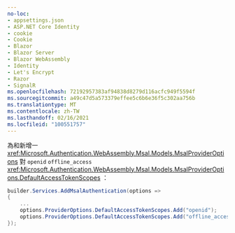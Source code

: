 ```yaml
---
no-loc:
- appsettings.json
- ASP.NET Core Identity
- cookie
- Cookie
- Blazor
- Blazor Server
- Blazor WebAssembly
- Identity
- Let's Encrypt
- Razor
- SignalR
ms.openlocfilehash: 72192957383af94838d8279d116acfc949f5594f
ms.sourcegitcommit: a49c47d5a573379effee5c6b6e36f5c302aa756b
ms.translationtype: MT
ms.contentlocale: zh-TW
ms.lasthandoff: 02/16/2021
ms.locfileid: "100551757"
---
```

為和新增一 <xref:Microsoft.Authentication.WebAssembly.Msal.Models.MsalProviderOptions> 對 `openid` `offline_access` <xref:Microsoft.Authentication.WebAssembly.Msal.Models.MsalProviderOptions.DefaultAccessTokenScopes> ：

```csharp
builder.Services.AddMsalAuthentication(options =>
{
    ...
    options.ProviderOptions.DefaultAccessTokenScopes.Add("openid");
    options.ProviderOptions.DefaultAccessTokenScopes.Add("offline_access");
});
```
